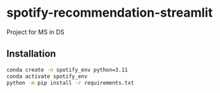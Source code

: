 # spotify-recommendation-streamlit

Project for MS in DS

## Installation

```sh
conda create -n spotify_env python=3.11
conda activate spotify_env
python -m pip install -r requirements.txt
```